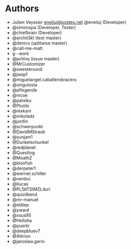 # Authors

* Julien Veyssier <eneiluj@posteo.net> @eneiluj (Developer)
* @simonspa (Developer, Tester)
* @chiefbrain (Developer)
* @archit3kt (test master)
* @denics (splitwise master)
* @call-me-matt
* g--work
* @poVoq (issue master)
* @MrCustomizer
* @swestersund
* @jwsp1
* @miguelangel.caballerobracero
* @singulosta
* @pflegende
* @nicoe
* @patxiku
* @Plunts
* @rexkani
* @mikoladz
* @jonfin
* @schwerpunkt
* @DavidMStraub
* @sunjam1
* @Dunkelschunkel
* @redplanet
* @Questlog
* @MoathZ
* @klonfish
* @derpeter1
* @werner.schiller
* @nerdoc
* @llucax
* @PL5bTStMZLduri
* @quizilkend
* @mr-manuel
* @eldiep
* @yward
* @xsus95
* @Helloha
* @puerki
* @deepbluev7
* @Allirion
* @jaroslaw.gerin
